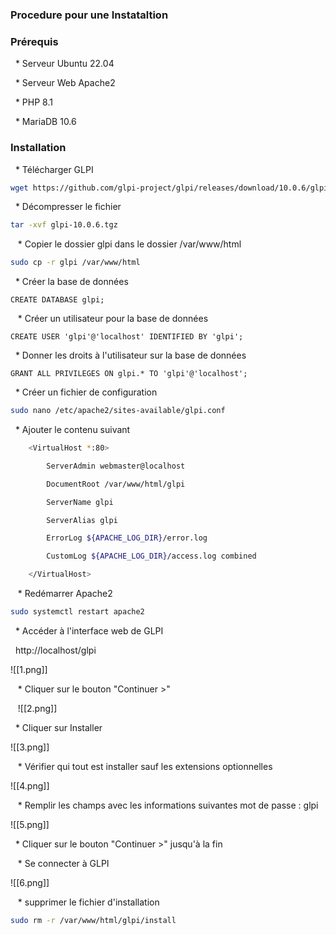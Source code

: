 ### Procedure pour une Instataltion

  

### Prérequis

  

   * Serveur Ubuntu 22.04

   * Serveur Web Apache2

   * PHP 8.1

   * MariaDB 10.6

  

### Installation

  

   * Télécharger GLPI

```bash
wget https://github.com/glpi-project/glpi/releases/download/10.0.6/glpi-10.0.6.tgz%
```

   * Décompresser le fichier

```bash
tar -xvf glpi-10.0.6.tgz
```

   * Copier le dossier glpi dans le dossier /var/www/html

```bash
sudo cp -r glpi /var/www/html
```

   * Créer la base de données
  
```mysql
CREATE DATABASE glpi;
```

   * Créer un utilisateur pour la base de données
   
```mysql
CREATE USER 'glpi'@'localhost' IDENTIFIED BY 'glpi';
```

   * Donner les droits à l'utilisateur sur la base de données

```mysql
GRANT ALL PRIVILEGES ON glpi.* TO 'glpi'@'localhost';
```

   * Créer un fichier de configuration

```bash
sudo nano /etc/apache2/sites-available/glpi.conf
```

   * Ajouter le contenu suivant

```bash
    <VirtualHost *:80>

        ServerAdmin webmaster@localhost

        DocumentRoot /var/www/html/glpi

        ServerName glpi

        ServerAlias glpi

        ErrorLog ${APACHE_LOG_DIR}/error.log

        CustomLog ${APACHE_LOG_DIR}/access.log combined

    </VirtualHost>
```

   * Redémarrer Apache2

```bash
sudo systemctl restart apache2
```

   * Accéder à l'interface web de GLPI

   http://localhost/glpi


![[1.png]]

   * Cliquer sur le bouton "Continuer >"

   ![[2.png]]

   * Cliquer sur Installer

![[3.png]]

   * Vérifier qui tout est installer sauf les extensions optionnelles

![[4.png]]

   * Remplir les champs avec les informations suivantes mot de passe : glpi

![[5.png]]

   * Cliquer sur le bouton "Continuer >" jusqu'à la fin

   * Se connecter à GLPI

![[6.png]]

   * supprimer le fichier d'installation

```bash
sudo rm -r /var/www/html/glpi/install
```
